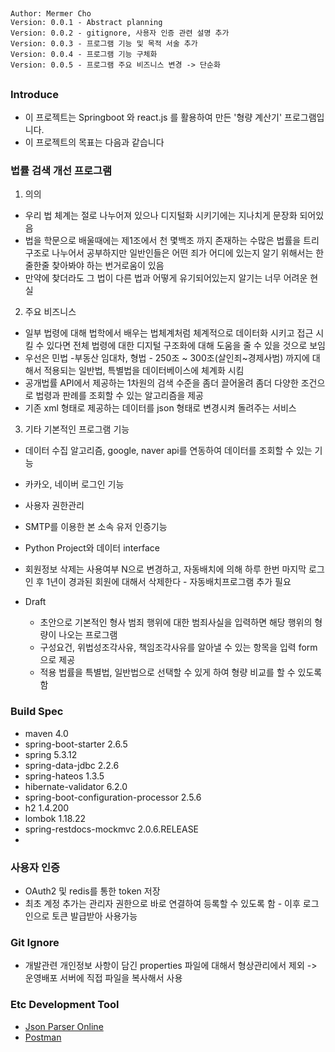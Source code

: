 ## 
    Author: Mermer Cho
    Version: 0.0.1 - Abstract planning
    Version: 0.0.2 - gitignore, 사용자 인증 관련 설명 추가
    Version: 0.0.3 - 프로그램 기능 및 목적 서술 추가
    Version: 0.0.4 - 프로그램 기능 구체화
    Version: 0.0.5 - 프로그램 주요 비즈니스 변경 -> 단순화
##



### Introduce ###
- 이 프로젝트는 Springboot 와 react.js 를 활용하여 만든 '형량 계산기' 프로그램입니다.
- 이 프로젝트의 목표는 다음과 같습니다

### 법률 검색 개선 프로그램
1. 의의
- 우리 법 체계는 절로 나누어져 있으나 디지털화 시키기에는 지나치게 문장화 되어있음
- 법을 학문으로 배울때에는 제1조에서 천 몇백조 까지 존재하는 수많은 법률을 트리구조로 나누어서 공부하지만 일반인들은 어떤 죄가 어디에 있는지 알기 위해서는 한줄한줄 찾아봐야 하는 번거로움이 있음
- 만약에 찾더라도 그 법이 다른 법과 어떻게 유기되어있는지 알기는 너무 어려운 현실

2. 주요 비즈니스
- 일부 법령에 대해 법학에서 배우는 법체계처럼 체계적으로 데이터화 시키고 접근 시킬 수 있다면 전체 법령에 대한 디지털 구조화에 대해 도움을 줄 수 있을 것으로 보임
- 우선은 민법 -부동산 임대차, 형법 - 250조 ~ 300조(살인죄~경제사범) 까지에 대해서 적용되는 일반법, 특별법을 데이터베이스에 체계화 시킴
- 공개법률 API에서 제공하는 1차원의 검색 수준을 좀더 끌어올려 좀더 다양한 조건으로 법령과 판례를 조회할 수 있는 알고리즘을 제공
- 기존 xml 형태로 제공하는 데이터를 json 형태로 변경시켜 돌려주는 서비스

3. 기타 기본적인 프로그램 기능
  -  데이터 수집 알고리즘, google, naver api를 연동하여 데이터를 조회할 수 있는 기능
  -  카카오, 네이버 로그인 기능
  -  사용자 권한관리
  -  SMTP를 이용한 본 소속 유저 인증기능
  -  Python Project와 데이터 interface
  -  회원정보 삭제는 사용여부 N으로 변경하고, 자동배치에 의해 하루 한번 마지막 로그인 후 1년이 경과된 회원에 대해서 삭제한다 - 자동배치프로그램 추가 필요
  
- Draft
  - 초안으로 기본적인 형사 범죄 행위에 대한 범죄사실을 입력하면 해당 행위의 형량이 나오는 프로그램
  - 구성요건, 위법성조각사유, 책임조각사유를 알아낼 수 있는 항목을 입력 form으로 제공
  - 적용 법률을 특별법, 일반법으로 선택할 수 있게 하여 형량 비교를 할 수 있도록 함

### Build Spec ###
- maven 4.0
- spring-boot-starter 2.6.5
- spring 5.3.12
- spring-data-jdbc 2.2.6
- spring-hateos 1.3.5
- hibernate-validator 6.2.0
- spring-boot-configuration-processor 2.5.6
- h2 1.4.200
- lombok 1.18.22
- spring-restdocs-mockmvc 2.0.6.RELEASE
- 

### 사용자 인증 ###
- OAuth2 및 redis를 통한 token 저장
- 최초 계정 추가는 관리자 권한으로 바로 연결하여 등록할 수 있도록 함 - 이후 로그인으로 토큰 발급받아 사용가능

### Git Ignore ###
- 개발관련 개인정보 사항이 담긴 properties 파일에 대해서 형상관리에서 제외 -> 운영배포 서버에 직접 파일을 복사해서 사용


### Etc Development Tool ###
- [Json Parser Online][jsonParserLink]
- [Postman][postmanLink]

[jsonParserLink]: http://json.parser.online.fr "jsonParser Link"
[postmanLink]: https://www.postman.com "postman Link"





